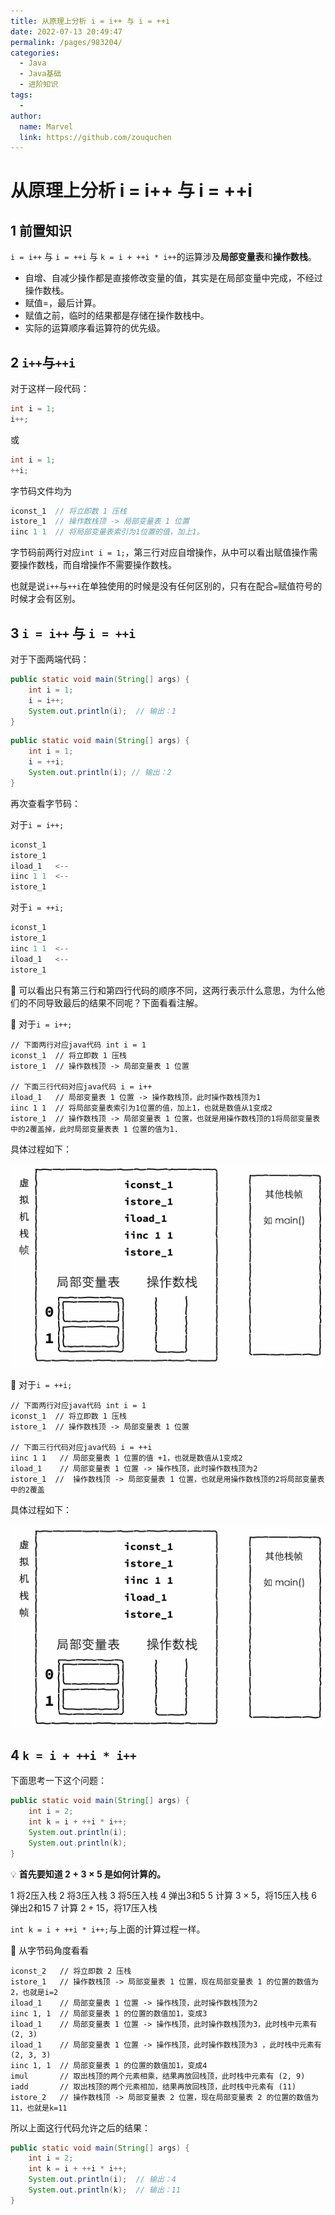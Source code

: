 ```yaml
---
title: 从原理上分析 i = i++ 与 i = ++i
date: 2022-07-13 20:49:47
permalink: /pages/983204/
categories:
  - Java
  - Java基础
  - 进阶知识
tags:
  - 
author: 
  name: Marvel
  link: https://github.com/zouquchen
---
```

# 从原理上分析 i = i++ 与 i = ++i

## 1 前置知识

`i = i++` 与 `i = ++i` 与 `k = i + ++i * i++`的运算涉及**局部变量表**和**操作数栈**。

- 自增、自减少操作都是直接修改变量的值，其实是在局部变量中完成，不经过操作数栈。
- 赋值=，最后计算。
- 赋值之前，临时的结果都是存储在操作数栈中。
- 实际的运算顺序看运算符的优先级。

## 2 `i++`与`++i`
对于这样一段代码：

```java
int i = 1;
i++;
```
或
```java
int i = 1;
++i;
```
字节码文件均为

```java
iconst_1  // 将立即数 1 压栈
istore_1  // 操作数栈顶 -> 局部变量表 1 位置
iinc 1 1  // 将局部变量表索引为1位置的值，加上1。
```
字节码前两行对应`int i = 1;`，第三行对应自增操作，从中可以看出赋值操作需要操作数栈，而自增操作不需要操作数栈。

也就是说`i++`与`++i`在单独使用的时候是没有任何区别的，只有在配合`=`赋值符号的时候才会有区别。


## 3 `i = i++` 与 `i = ++i`
对于下面两端代码：
```java
public static void main(String[] args) {
    int i = 1;
    i = i++;
    System.out.println(i);  // 输出：1
}
```

```java
public static void main(String[] args) {
    int i = 1;
    i = ++i;
    System.out.println(i); // 输出：2
}
```
再次查看字节码：

对于`i = i++;`

```java
iconst_1
istore_1
iload_1   <--
iinc 1 1  <--
istore_1
```
对于`i = ++i;`

```java
iconst_1
istore_1
iinc 1 1  <--
iload_1   <--
istore_1
```
📖 可以看出只有第三行和第四行代码的顺序不同，这两行表示什么意思，为什么他们的不同导致最后的结果不同呢？下面看看注解。

📌 对于`i = i++;`

```
// 下面两行对应java代码 int i = 1
iconst_1  // 将立即数 1 压栈 
istore_1  // 操作数栈顶 -> 局部变量表 1 位置

// 下面三行代码对应java代码 i = i++
iload_1   // 局部变量表 1 位置 -> 操作数栈顶，此时操作数栈顶为1
iinc 1 1  // 将局部变量表索引为1位置的值，加上1，也就是数值从1变成2
istore_1  // 操作数栈顶 -> 局部变量表 1 位置，也就是用操作数栈顶的1将局部变量表中的2覆盖掉，此时局部变量表表 1 位置的值为1.
```
具体过程如下：

![请添加图片描述](https://raw.githubusercontent.com/zouquchen/Images/main/imgs/i.gif)


📌 对于`i = ++i;`

```
// 下面两行对应java代码 int i = 1
iconst_1  // 将立即数 1 压栈 
istore_1  // 操作数栈顶 -> 局部变量表 1 位置

// 下面三行代码对应java代码 i = ++i
iinc 1 1   // 局部变量表 1 位置的值 +1，也就是数值从1变成2
iload_1    // 局部变量表 1 位置 -> 操作栈顶，此时操作数栈顶为2
istore_1  //  操作数栈顶 -> 局部变量表 1 位置，也就是用操作数栈顶的2将局部变量表中的2覆盖
```

具体过程如下：

![请添加图片描述](https://raw.githubusercontent.com/zouquchen/Images/main/imgs/88701881c9b34c98b164cccac6822183.gif)
## 4  `k = i + ++i * i++`

下面思考一下这个问题：

```java
public static void main(String[] args) {
    int i = 2;
    int k = i + ++i * i++;
    System.out.println(i);
    System.out.println(k);
}
```

💡 **首先要知道 $2 + 3 \times 5$ 是如何计算的。**

1 将2压入栈
2 将3压入栈
3 将5压入栈
4 弹出3和5
5 计算 $3 \times 5$，将15压入栈
6 弹出2和15
7 计算 $2 + 15$，将17压入栈

`int k = i + ++i * i++;`与上面的计算过程一样。

🔎 从字节码角度看看

```
iconst_2   // 将立即数 2 压栈 
istore_1   // 操作数栈顶 -> 局部变量表 1 位置，现在局部变量表 1 的位置的数值为2，也就是i=2
iload_1    // 局部变量表 1 位置 -> 操作栈顶，此时操作数栈顶为2
iinc 1, 1  // 局部变量表 1 的位置的数值加1，变成3
iload_1    // 局部变量表 1 位置 -> 操作栈顶，此时操作数栈顶为3，此时栈中元素有 (2, 3)
iload_1    // 局部变量表 1 位置 -> 操作栈顶，此时操作数栈顶为3 ，此时栈中元素有 (2, 3, 3)
iinc 1, 1  // 局部变量表 1 的位置的数值加1，变成4
imul       // 取出栈顶的两个元素相乘，结果再放回栈顶，此时栈中元素有 (2, 9)
iadd       // 取出栈顶的两个元素相加，结果再放回栈顶，此时栈中元素有 (11)
istore_2   // 操作数栈顶 -> 局部变量表 2 位置，现在局部变量表 2 的位置的数值为11，也就是k=11
```

所以上面这行代码允许之后的结果：
```java
public static void main(String[] args) {
    int i = 2;
    int k = i + ++i * i++;
    System.out.println(i);  // 输出：4
    System.out.println(k);  // 输出：11
}
```